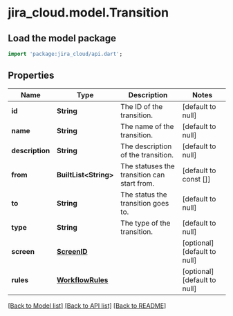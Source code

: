 # jira_cloud.model.Transition

## Load the model package
```dart
import 'package:jira_cloud/api.dart';
```

## Properties
Name | Type | Description | Notes
------------ | ------------- | ------------- | -------------
**id** | **String** | The ID of the transition. | [default to null]
**name** | **String** | The name of the transition. | [default to null]
**description** | **String** | The description of the transition. | [default to null]
**from** | **BuiltList&lt;String&gt;** | The statuses the transition can start from. | [default to const []]
**to** | **String** | The status the transition goes to. | [default to null]
**type** | **String** | The type of the transition. | [default to null]
**screen** | [**ScreenID**](ScreenID.md) |  | [optional] [default to null]
**rules** | [**WorkflowRules**](WorkflowRules.md) |  | [optional] [default to null]

[[Back to Model list]](../README.md#documentation-for-models) [[Back to API list]](../README.md#documentation-for-api-endpoints) [[Back to README]](../README.md)


